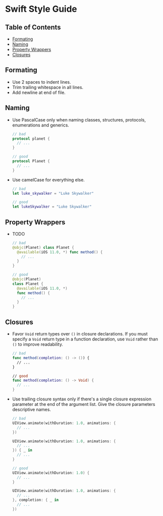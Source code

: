 # Swift Style Guide

## Table of Contents

* [Formating](#formating)
* [Naming](#naming)
* [Property Wrappers](#property-wrappers)
* [Closures](#closures)

## Formating

* Use 2 spaces to indent lines.
* Trim trailing whitespace in all lines.
* Add newline at end of file.

## Naming

* Use PascalCase only when naming classes, structures, protocols, enumerations and generics.

  ```swift
  // bad
  protocol planet {
    // ...
  }
  
  // good
  protocol Planet {
    // ...
  }
  ```
  
* Use camelCase for everything else.

  ```swift
  // bad
  let luke_skywalker = "Luke Skywalker"
  
  // good
  let lukeSkywalker = "Luke Skywalker"
  ```

## Property Wrappers

* TODO

  ```swift
  // bad
  @objc(Planet) class Planet {  
    @available(iOS 11.0, *) func method() {
      // ...
    }
  }
  
  // good
  @objc(Planet) 
  class Planet {
    @available(iOS 11.0, *)
    func method() {
      // ...
    }
  }
  ```


## Closures

* Favor `Void` return types over `()` in closure declarations. If you must specify a `Void` return type in a function declaration, use `Void` rather than `()` to improve readability.

  ```swift
  // bad
  func method(completion: () -> ()) {
    // ...
  }
  
  // good
  func method(completion: () -> Void) {
    // ...
  }
  ```

* Use trailing closure syntax only if there's a single closure expression parameter at the end of the argument list. Give the closure parameters descriptive names.

  ```swift
  // bad
  UIView.animate(withDuration: 1.0, animations: {
    // ...
  })
  
  UIView.animate(withDuration: 1.0, animations: {
    // ...
  }) { _ in
    // ...
  }
  
  // good
  UIView.animate(withDuration: 1.0) {
    // ...
  }
  
  UIView.animate(withDuration: 1.0, animations: {
    // ...
  }, completion: { _ in
    // ...
  })
  ```

